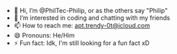 - 👋 Hi, I’m @PhilTec-Philip, or as the others say "Philip"
- 👀 I’m interested in coding and chatting with my friends
- 📫 How to reach me: apt.trendy-0t@icloud.com
- 😄 Pronouns: He/Him
- ⚡ Fun fact: Idk, I'm still looking for a fun fact xD

<!---
PhilTec-Philip/PhilTec-Philip is a ✨ special ✨ repository because its `README.md` (this file) appears on your GitHub profile.
You can click the Preview link to take a look at your changes.
--->
